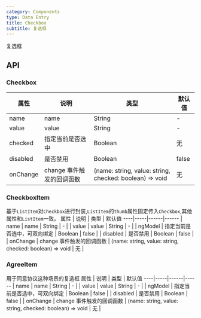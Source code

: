 ```yaml
---
category: Components
type: Data Entry
title: Checkbox
subtitle: 复选框
---
```


复选框

## API

### Checkbox

| 属性     | 说明                      | 类型                                                    | 默认值 |
| -------- | ------------------------- | ------------------------------------------------------- | ------ |
| name     | name                      | String                                                  | -      |
| value    | value                     | String                                                  | -      |
| checked  | 指定当前是否选中          | Boolean                                                 | 无     |
| disabled | 是否禁用                  | Boolean                                                 | false  |
| onChange | change 事件触发的回调函数 | (name: string, value: string, checked: boolean) => void | 无     |

### CheckboxItem

基于`ListItem`对`Checkbox`进行封装,`ListItem`的`thumb`属性固定传入`Checkbox`,其他属性和`ListItem`一致。
属性 | 说明 | 类型 | 默认值
----|-----|------|------
| name | name | String | - |
| value | value | String | - |
| ngModel | 指定当前是否选中，可双向绑定 | Boolean | false |
| disabled | 是否禁用 | Boolean | false |
| onChange | change 事件触发的回调函数 | (name: string, value: string, checked: boolean) => void | 无 |

### AgreeItem

用于同意协议这种场景的复选框
属性 | 说明 | 类型 | 默认值
----|-----|------|------
| name | name | String | - |
| value | value | String | - |
| ngModel | 指定当前是否选中，可双向绑定 | Boolean | false |
| disabled | 是否禁用 | Boolean | false |
| onChange | change 事件触发的回调函数 | (name: string, value: string, checked: boolean) => void | 无 |
